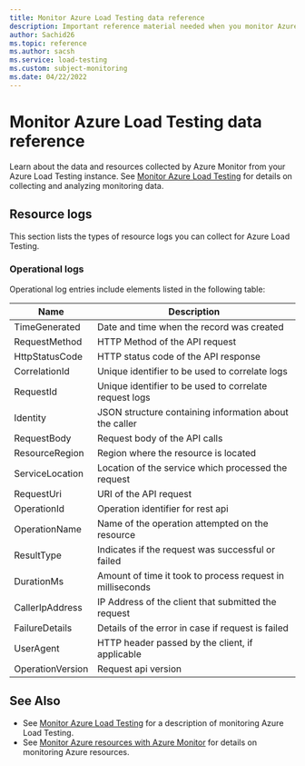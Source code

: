 ```yaml
---
title: Monitor Azure Load Testing data reference
description: Important reference material needed when you monitor Azure Load Testing
author: Sachid26
ms.topic: reference
ms.author: sacsh
ms.service: load-testing
ms.custom: subject-monitoring
ms.date: 04/22/2022
---
```

# Monitor Azure Load Testing data reference

Learn about the data and resources collected by Azure Monitor from your Azure Load Testing instance. See [Monitor Azure Load Testing](monitor-load-testing.md) for details on collecting and analyzing monitoring data.

## Resource logs

This section lists the types of resource logs you can collect for Azure Load Testing.


### Operational logs

Operational log entries include elements listed in the following table:

|Name  |Description  |
|---------|---------|
|TimeGenerated     | Date and time when the record was created       |
|RequestMethod     | HTTP Method of the API request       |
|HttpStatusCode     | HTTP status code of the API response        |
|CorrelationId     | Unique identifier to be used to correlate logs        |
|RequestId     |   Unique identifier to be used to correlate request logs      |
|Identity     | JSON structure containing information about the caller        |
|RequestBody     | Request body of the API calls        |
|ResourceRegion     | Region where the resource is located        |
|ServiceLocation     |Location of the service which processed the request         |
|RequestUri     |URI of the API request         |
|OperationId     |Operation identifier for rest api         |
|OperationName     |Name of the operation attempted on the resource         |
|ResultType     | Indicates if the request was successful or failed        |
|DurationMs     |Amount of time it took to process request in milliseconds         |
|CallerIpAddress     |IP Address of the client that submitted the request         |
|FailureDetails     |Details of the error in case if request is failed         |
|UserAgent     |HTTP header passed by the client, if applicable         |
|OperationVersion     | Request api version        |

## See Also

<!-- replace below with the proper link to your main monitoring service article -->
- See [Monitor Azure Load Testing](monitor-load-testing.md) for a description of monitoring Azure Load Testing.
- See [Monitor Azure resources with Azure Monitor](/azure/azure-monitor/essentials/monitor-azure-resource) for details on monitoring Azure resources.
